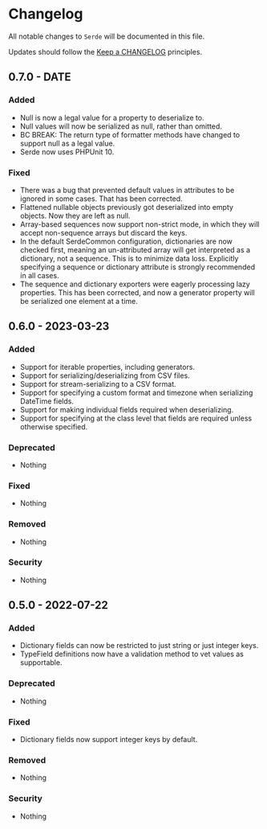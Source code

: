 # Changelog

All notable changes to `Serde` will be documented in this file.

Updates should follow the [Keep a CHANGELOG](http://keepachangelog.com/) principles.

## 0.7.0 - DATE

### Added
- Null is now a legal value for a property to deserialize to.
- Null values will now be serialized as null, rather than omitted.
- BC BREAK: The return type of formatter methods have changed to support null as a legal value.
- Serde now uses PHPUnit 10.

### Fixed
- There was a bug that prevented default values in attributes to be ignored in some cases.  That has been corrected.
- Flattened nullable objects previously got deserialized into empty objects.  Now they are left as null.
- Array-based sequences now support non-strict mode, in which they will accept non-sequence arrays but discard the keys.
- In the default SerdeCommon configuration, dictionaries are now checked first, meaning an un-attributed array will get interpreted as a dictionary, not a sequence.  This is to minimize data loss.  Explicitly specifying a sequence or dictionary attribute is strongly recommended in all cases.
- The sequence and dictionary exporters were eagerly processing lazy properties.  This has been corrected, and now a generator property will be serialized one element at a time.

## 0.6.0 - 2023-03-23

### Added
- Support for iterable properties, including generators.
- Support for serializing/deserializing from CSV files.
- Support for stream-serializing to a CSV format.
- Support for specifying a custom format and timezone when serializing DateTime fields.
- Support for making individual fields required when deserializing.
- Support for specifying at the class level that fields are required unless otherwise specified.

### Deprecated
- Nothing

### Fixed
- Nothing

### Removed
- Nothing

### Security
- Nothing


## 0.5.0 - 2022-07-22

### Added
- Dictionary fields can now be restricted to just string or just integer keys.
- TypeField definitions now have a validation method to vet values as supportable.

### Deprecated
- Nothing

### Fixed
- Dictionary fields now support integer keys by default.

### Removed
- Nothing

### Security
- Nothing
